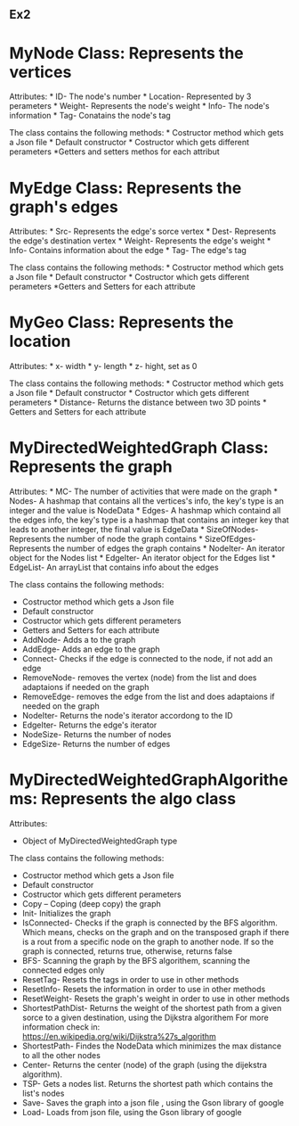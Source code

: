## Ex2

# MyNode Class: Represents the vertices
  Attributes:
    * ID- The node's number
    * Location- Represented by 3 perameters
    * Weight- Represents the node's weight
    * Info- The node's information
    * Tag- Conatains the node's tag
 
 The class contains the following methods:
    * Costructor method which gets a Json file
    * Default constructor
    * Costructor which gets different perameters
    *Getters and setters methos for each attribut
 
# MyEdge Class: Represents the graph's edges
  Attributes:
    * Src- Represents the edge's sorce vertex
    * Dest- Represents the edge's destination vertex
    * Weight- Represents the edge's weight
    * Info- Contains information about the edge
    * Tag- The edge's tag
 
 The class contains the following methods:
    * Costructor method which gets a Json file
    * Default constructor
    * Costructor which gets different perameters
    *Getters and Setters for each attribute
    
# MyGeo Class: Represents the location
  Attributes:
      * x- width
      * y- length
      * z- hight, set as 0

  The class contains the following methods:
      * Costructor method which gets a Json file
      * Default constructor
      * Costructor which gets different perameters
      * Distance- Returns the distance between two 3D points
      * Getters and Setters for each attribute

# MyDirectedWeightedGraph Class: Represents the graph
  Attributes:
      * MC- The number of activities that were made on the graph
      * Nodes- A hashmap that contains all the vertices's info, the key's type is an integer and the value is NodeData
      * Edges- A hashmap which containd all the edges info, the key's type is a hashmap that contains an integer key that leads to another integer, the final value is EdgeData
      * SizeOfNodes- Represents the number of node the graph contains
      * SizeOfEdges- Represents the number of edges the graph contains
      * NodeIter- An iterator object for the Nodes list
      * EdgeIter- An iterator object for the Edges list
      * EdgeList- An arrayList that contains info about the edges
 
 The class contains the following methods:
 * Costructor method which gets a Json file
 * Default constructor
 * Costructor which gets different perameters
 * Getters and Setters for each attribute
 * AddNode- Adds a to the graph
 * AddEdge- Adds an edge to the graph
 * Connect- Checks if the edge is connected to the node, if not add an edge
 * RemoveNode- removes the vertex (node) from the list and does adaptaions if needed on the graph
 * RemoveEdge- removes the edge from the list and does adaptaions if needed on the graph
 * NodeIter- Returns the node's iterator accordong to the ID
 * EdgeIter- Returns the edge's iterator
 * NodeSize- Returns the number of nodes
 * EdgeSize- Returns the number of edges
# MyDirectedWeightedGraphAlgorithems: Represents the algo class
  Attributes:
  * Object of MyDirectedWeightedGraph type
  
  The class contains the following methods:
  * Costructor method which gets a Json file
  * Default constructor
  * Costructor which gets different perameters
  * Copy – Coping (deep copy) the graph
  * Init- Initializes the graph
  * IsConnected- Checks if the graph is connected by the BFS algorithm.
                 Which means, checks on the graph and on the transposed graph if there is a rout from a specific node on the graph to another node.
                 If so the graph is connected, returns true, otherwise, returns false
  * BFS- Scanning the graph by the BFS algorithem, scanning the connected edges only
  * ResetTag- Resets the tags in order to use in other methods
  * ResetInfo- Resets the information in order to use in other methods
  * ResetWeight- Resets the graph's weight in order to use in other methods
  * ShortestPathDist- Returns the weight of the shortest path from a given sorce to a given destination, using the Dijkstra algorithem
                      For more information check in: https://en.wikipedia.org/wiki/Dijkstra%27s_algorithm
  * ShortestPath- Findes the NodeData which minimizes the max distance to all the other nodes
  * Center- Returns the center (node) of the graph (using the dijekstra algorithm).
  * TSP- Gets a nodes list.
         Returns the shortest path which contains the list's nodes
  * Save- Saves the graph into a json file , using the Gson library of google
  * Load- Loads from json file, using the Gson library of google
  
      
